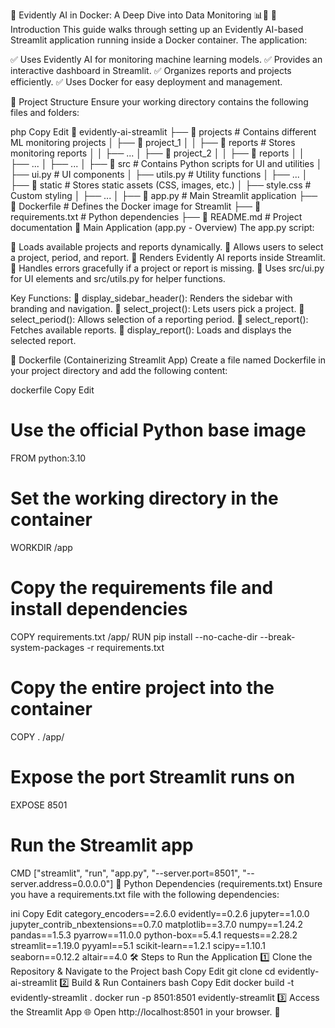 🚀 Evidently AI in Docker: A Deep Dive into Data Monitoring 📊🐳
📌 Introduction
This guide walks through setting up an Evidently AI-based Streamlit application running inside a Docker container. The application:

✅ Uses Evidently AI for monitoring machine learning models.
✅ Provides an interactive dashboard in Streamlit.
✅ Organizes reports and projects efficiently.
✅ Uses Docker for easy deployment and management.

📂 Project Structure
Ensure your working directory contains the following files and folders:

php
Copy
Edit
📁 evidently-ai-streamlit
 ├── 📂 projects                # Contains different ML monitoring projects
 │    ├── 📂 project_1
 │    │    ├── 📂 reports       # Stores monitoring reports
 │    │    ├── ...
 │    ├── 📂 project_2
 │    │    ├── 📂 reports
 │    │    ├── ...
 │    ├── ...
 │
 ├── 📂 src                     # Contains Python scripts for UI and utilities
 │    ├── ui.py                 # UI components
 │    ├── utils.py              # Utility functions
 │    ├── ...
 │
 ├── 📂 static                  # Stores static assets (CSS, images, etc.)
 │    ├── style.css             # Custom styling
 │    ├── ...
 │
 ├── 📄 app.py                   # Main Streamlit application
 ├── 📄 Dockerfile               # Defines the Docker image for Streamlit
 ├── 📄 requirements.txt         # Python dependencies
 ├── 📄 README.md                # Project documentation
📝 Main Application (app.py - Overview)
The app.py script:

🔹 Loads available projects and reports dynamically.
🔹 Allows users to select a project, period, and report.
🔹 Renders Evidently AI reports inside Streamlit.
🔹 Handles errors gracefully if a project or report is missing.
🔹 Uses src/ui.py for UI elements and src/utils.py for helper functions.

Key Functions:
📌 display_sidebar_header(): Renders the sidebar with branding and navigation.
📌 select_project(): Lets users pick a project.
📌 select_period(): Allows selection of a reporting period.
📌 select_report(): Fetches available reports.
📌 display_report(): Loads and displays the selected report.

🐳 Dockerfile (Containerizing Streamlit App)
Create a file named Dockerfile in your project directory and add the following content:

dockerfile
Copy
Edit
# Use the official Python base image
FROM python:3.10

# Set the working directory in the container
WORKDIR /app

# Copy the requirements file and install dependencies
COPY requirements.txt /app/
RUN pip install --no-cache-dir --break-system-packages -r requirements.txt

# Copy the entire project into the container
COPY . /app/

# Expose the port Streamlit runs on
EXPOSE 8501

# Run the Streamlit app
CMD ["streamlit", "run", "app.py", "--server.port=8501", "--server.address=0.0.0.0"]
🐍 Python Dependencies (requirements.txt)
Ensure you have a requirements.txt file with the following dependencies:

ini
Copy
Edit
category_encoders==2.6.0
evidently==0.2.6
jupyter==1.0.0
jupyter_contrib_nbextensions==0.7.0
matplotlib==3.7.0
numpy==1.24.2
pandas==1.5.3
pyarrow==11.0.0
python-box==5.4.1
requests==2.28.2
streamlit==1.19.0
pyyaml==5.1
scikit-learn==1.2.1
scipy==1.10.1
seaborn==0.12.2
altair==4.0
🛠 Steps to Run the Application
1️⃣ Clone the Repository & Navigate to the Project
bash
Copy
Edit
git clone <repo-link>
cd evidently-ai-streamlit
2️⃣ Build & Run Containers
bash
Copy
Edit
docker build -t evidently-streamlit .
docker run -p 8501:8501 evidently-streamlit
3️⃣ Access the Streamlit App
🌐 Open http://localhost:8501 in your browser. 🚀
